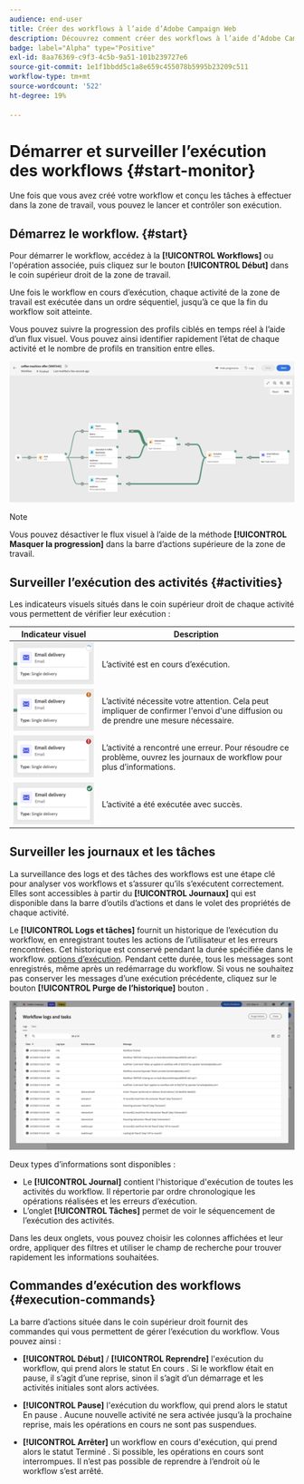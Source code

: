 ```yaml
---
audience: end-user
title: Créer des workflows à l’aide d’Adobe Campaign Web
description: Découvrez comment créer des workflows à l’aide d’Adobe Campaign Web.
badge: label="Alpha" type="Positive"
exl-id: 8aa76369-c9f3-4c5b-9a51-101b239727e6
source-git-commit: 1e1f1bbdd5c1a8e659c455078b5995b23209c511
workflow-type: tm+mt
source-wordcount: '522'
ht-degree: 19%

---
```


# Démarrer et surveiller l’exécution des workflows {#start-monitor}

Une fois que vous avez créé votre workflow et conçu les tâches à effectuer dans la zone de travail, vous pouvez le lancer et contrôler son exécution.

## Démarrez le workflow. {#start}

Pour démarrer le workflow, accédez à la **[!UICONTROL Workflows]** ou l&#39;opération associée, puis cliquez sur le bouton **[!UICONTROL Début]** dans le coin supérieur droit de la zone de travail.

Une fois le workflow en cours d’exécution, chaque activité de la zone de travail est exécutée dans un ordre séquentiel, jusqu’à ce que la fin du workflow soit atteinte.

Vous pouvez suivre la progression des profils ciblés en temps réel à l’aide d’un flux visuel. Vous pouvez ainsi identifier rapidement l’état de chaque activité et le nombre de profils en transition entre elles.

![](assets/workflow-execution.png)

>[!NOTE]
>
>Vous pouvez désactiver le flux visuel à l’aide de la méthode **[!UICONTROL Masquer la progression]** dans la barre d’actions supérieure de la zone de travail.

## Surveiller l’exécution des activités {#activities}

Les indicateurs visuels situés dans le coin supérieur droit de chaque activité vous permettent de vérifier leur exécution :

| Indicateur visuel | Description |
|-----|------------|
| ![](assets/activity-status-pending.png) | L’activité est en cours d’exécution. |
| ![](assets/activity-status-orange.png) | L’activité nécessite votre attention. Cela peut impliquer de confirmer l&#39;envoi d&#39;une diffusion ou de prendre une mesure nécessaire. |
| ![](assets/activity-status-red.png) | L’activité a rencontré une erreur. Pour résoudre ce problème, ouvrez les journaux de workflow pour plus d’informations. |
| ![](assets/activity-status-green.png) | L’activité a été exécutée avec succès. |

## Surveiller les journaux et les tâches

La surveillance des logs et des tâches des workflows est une étape clé pour analyser vos workflows et s’assurer qu’ils s’exécutent correctement. Elles sont accessibles à partir du **[!UICONTROL Journaux]** qui est disponible dans la barre d’outils d’actions et dans le volet des propriétés de chaque activité.

Le **[!UICONTROL Logs et tâches]** fournit un historique de l’exécution du workflow, en enregistrant toutes les actions de l’utilisateur et les erreurs rencontrées. Cet historique est conservé pendant la durée spécifiée dans le workflow. [options d’exécution](workflow-settings.md). Pendant cette durée, tous les messages sont enregistrés, même après un redémarrage du workflow. Si vous ne souhaitez pas conserver les messages d’une exécution précédente, cliquez sur le bouton **[!UICONTROL Purge de l’historique]** bouton .

![](assets/workflow-logs.png)

Deux types d’informations sont disponibles :

* Le **[!UICONTROL Journal]** contient l&#39;historique d&#39;exécution de toutes les activités du workflow. Il répertorie par ordre chronologique les opérations réalisées et les erreurs d’exécution.
* L’onglet **[!UICONTROL Tâches]** permet de voir le séquencement de l’exécution des activités.

Dans les deux onglets, vous pouvez choisir les colonnes affichées et leur ordre, appliquer des filtres et utiliser le champ de recherche pour trouver rapidement les informations souhaitées.

## Commandes d’exécution des workflows {#execution-commands}

La barre d’actions située dans le coin supérieur droit fournit des commandes qui vous permettent de gérer l’exécution du workflow. Vous pouvez ainsi :

* **[!UICONTROL Début]** / **[!UICONTROL Reprendre]** l&#39;exécution du workflow, qui prend alors le statut En cours . Si le workflow était en pause, il s’agit d’une reprise, sinon il s’agit d’un démarrage et les activités initiales sont alors activées.

* **[!UICONTROL Pause]** l&#39;exécution du workflow, qui prend alors le statut En pause . Aucune nouvelle activité ne sera activée jusqu’à la prochaine reprise, mais les opérations en cours ne sont pas suspendues.

* **[!UICONTROL Arrêter]** un workflow en cours d&#39;exécution, qui prend alors le statut Terminé . Si possible, les opérations en cours sont interrompues. Il n’est pas possible de reprendre à l’endroit où le workflow s’est arrêté.
